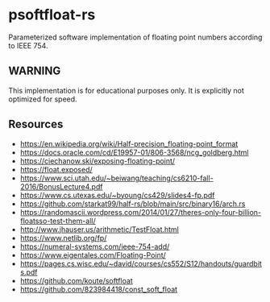 # psoftfloat-rs
Parameterized software implementation of floating point numbers according to IEEE 754.

## WARNING
This implementation is for educational purposes only. It is explicitly not optimized for speed.

## Resources
- https://en.wikipedia.org/wiki/Half-precision_floating-point_format
- https://docs.oracle.com/cd/E19957-01/806-3568/ncg_goldberg.html
- https://ciechanow.ski/exposing-floating-point/
- https://float.exposed/
- https://www.sci.utah.edu/~beiwang/teaching/cs6210-fall-2016/BonusLecture4.pdf
- https://www.cs.utexas.edu/~byoung/cs429/slides4-fp.pdf
- https://github.com/starkat99/half-rs/blob/main/src/binary16/arch.rs
- https://randomascii.wordpress.com/2014/01/27/theres-only-four-billion-floatsso-test-them-all/
- http://www.jhauser.us/arithmetic/TestFloat.html
- https://www.netlib.org/fp/
- https://numeral-systems.com/ieee-754-add/
- https://www.eigentales.com/Floating-Point/
- https://pages.cs.wisc.edu/~david/courses/cs552/S12/handouts/guardbits.pdf
- https://github.com/koute/softfloat
- https://github.com/823984418/const_soft_float
